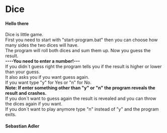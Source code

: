 # Dice
#### Hello there<br>
Dice is little game.<br> First you need to start with "start-program.bat" then you can choose how many
sides the two dices will have.<br>
The program will roll both dices and sum them up. Now you guess the result.<br>
**----You need to enter a number!---<br>**
If you didn´t guess right the program tells you if the result is higher or lower than your guess.<br> It
also asks you if you want guess again.<br> If you want type "y" for Yes or "n" for No.<br> 
**Note: If enter something other than "y" or "n" the program reveals the result and crashes.<br>**
If you don´t want to guess again the result is revealed and you can throw the dices again if you want.<br>
If you don´t want to play anymore type "n" instead of "y" and the program exits.

#### Sebastian Adler